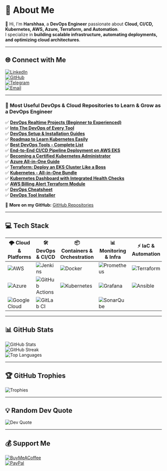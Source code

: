 # **🚀 About Me**  

👋 Hi, I'm **Harshhaa**, a **DevOps Engineer** passionate about **Cloud, CI/CD, Kubernetes, AWS, Azure, Terraform, and Automation**.  
I specialize in **building scalable infrastructure, automating deployments, and optimizing cloud architectures**.  

---

## **🌐 Connect with Me**  

[![LinkedIn](https://img.shields.io/badge/LinkedIn-%230077B5.svg?style=for-the-badge&logo=linkedin&logoColor=white)](https://linkedin.com/in/harshhaa-vardhan-reddy)  
[![GitHub](https://img.shields.io/badge/GitHub-181717?style=for-the-badge&logo=github&logoColor=white)](https://github.com/NotHarshhaa)  
[![Telegram](https://img.shields.io/badge/Telegram-26A5E4?style=for-the-badge&logo=telegram&logoColor=white)](https://t.me/prodevopsguy)  
[![Email](https://img.shields.io/badge/Email-D14836?style=for-the-badge&logo=gmail&logoColor=white)](mailto:harshhaa03@gmail.com)  

---

### 🚀 **Most Useful DevOps & Cloud Repositories to Learn & Grow as a DevOps Engineer**  

✅ **[DevOps Realtime Projects (Beginner to Experienced)](https://github.com/NotHarshhaa/DevOps-Projects.git)**  
✅ **[Into The DevOps of Every Tool](https://github.com/NotHarshhaa/into-the-devops.git)**  
✅ **[DevOps Setup & Installation Guides](https://github.com/NotHarshhaa/DevOps_Setup-Installations.git)**  
✅ **[Roadmap to Learn Kubernetes Easily](https://github.com/NotHarshhaa/kubernetes-learning-path.git)**  
✅ **[Best DevOps Tools - Complete List](https://github.com/NotHarshhaa/devops-tools.git)**  
✅ **[End-to-End CI/CD Pipeline Deployment on AWS EKS](https://github.com/NotHarshhaa/CI-CD_EKS-GitHub_Actions.git)**  
✅ **[Becoming a Certified Kubernetes Administrator](https://github.com/NotHarshhaa/Certified_Kubernetes_Administrator.git)**  
✅ **[Azure All-in-One Guide](https://github.com/NotHarshhaa/azure-all_in_one.git)**  
✅ **[Terraform: Deploy an EKS Cluster Like a Boss](https://github.com/NotHarshhaa/eks-cluster-terraform.git)**  
✅ **[Kubernetes - All-in-One Bundle](https://github.com/NotHarshhaa/Kubernetes.git)**  
✅ **[Kubernetes Dashboard with Integrated Health Checks](https://github.com/NotHarshhaa/kubernetes-dashboard.git)**  
✅ **[AWS Billing Alert Terraform Module](https://github.com/NotHarshhaa/aws-billing-alert-terraform.git)**  
✅ **[DevOps Cheatsheet](https://github.com/NotHarshhaa/devops-cheatsheet)**  
✅ **[DevOps Tool Installer](https://github.com/NotHarshhaa/DevOps-Tool-Installer)**  

🔗 **More on my GitHub:** [GitHub Repositories](https://github.com/NotHarshhaa?tab=repositories)  

---

## **💻 Tech Stack**  

| 🌩️ Cloud & Platforms | 🛠 DevOps & CI/CD | 📦 Containers & Orchestration | 📊 Monitoring & Infra | ⚡ IaC & Automation |
|----------------|----------------|----------------|----------------|----------------|
| ![AWS](https://img.shields.io/badge/AWS-%23FF9900.svg?style=for-the-badge&logo=amazon-aws&logoColor=white) | ![Jenkins](https://img.shields.io/badge/Jenkins-%232C5263.svg?style=for-the-badge&logo=jenkins&logoColor=white) | ![Docker](https://img.shields.io/badge/Docker-%230db7ed.svg?style=for-the-badge&logo=docker&logoColor=white) | ![Prometheus](https://img.shields.io/badge/Prometheus-E6522C?style=for-the-badge&logo=Prometheus&logoColor=white) | ![Terraform](https://img.shields.io/badge/Terraform-%235835CC.svg?style=for-the-badge&logo=terraform&logoColor=white) |
| ![Azure](https://img.shields.io/badge/Azure-%230072C6.svg?style=for-the-badge&logo=microsoftazure&logoColor=white) | ![GitHub Actions](https://img.shields.io/badge/GitHub%20Actions-%232671E5.svg?style=for-the-badge&logo=githubactions&logoColor=white) | ![Kubernetes](https://img.shields.io/badge/Kubernetes-%23326ce5.svg?style=for-the-badge&logo=kubernetes&logoColor=white) | ![Grafana](https://img.shields.io/badge/Grafana-%23F46800.svg?style=for-the-badge&logo=grafana&logoColor=white) | ![Ansible](https://img.shields.io/badge/Ansible-%231A1918.svg?style=for-the-badge&logo=ansible&logoColor=white) |
| ![Google Cloud](https://img.shields.io/badge/GoogleCloud-%234285F4.svg?style=for-the-badge&logo=google-cloud&logoColor=white) | ![GitLab CI](https://img.shields.io/badge/GitLab%20CI-%23181717.svg?style=for-the-badge&logo=gitlab&logoColor=white) |  | ![SonarQube](https://img.shields.io/badge/SonarQube-%23000000.svg?style=for-the-badge&logo=sonarqube&logoColor=4E9BCD) |  |

---

## **📊 GitHub Stats**  

![GitHub Stats](https://github-readme-stats.vercel.app/api?username=NotHarshhaa&theme=codeSTACKr&hide_border=false&include_all_commits=true&count_private=true)  
![GitHub Streak](https://github-readme-streak-stats.herokuapp.com/?user=NotHarshhaa&theme=codeSTACKr&hide_border=false)  
![Top Languages](https://github-readme-stats.vercel.app/api/top-langs/?username=NotHarshhaa&theme=codeSTACKr&hide_border=false&include_all_commits=true&count_private=true&layout=compact)  

---

## **🏆 GitHub Trophies**  

![Trophies](https://github-profile-trophy.vercel.app/?username=NotHarshhaa&theme=dracula&no-frame=false&no-bg=true&margin-w=4)  

---

## **💡 Random Dev Quote**  

![Dev Quote](https://quotes-github-readme.vercel.app/api?type=horizontal&theme=radical)  

---

## **💰 Support Me**  

[![BuyMeACoffee](https://img.shields.io/badge/Buy%20Me%20a%20Coffee-ffdd00?style=for-the-badge&logo=buy-me-a-coffee&logoColor=black)](https://buymeacoffee.com/harshhaavardhanreddy)  
[![PayPal](https://img.shields.io/badge/PayPal-00457C?style=for-the-badge&logo=paypal&logoColor=white)](https://paypal.me/notharshhaa)  
